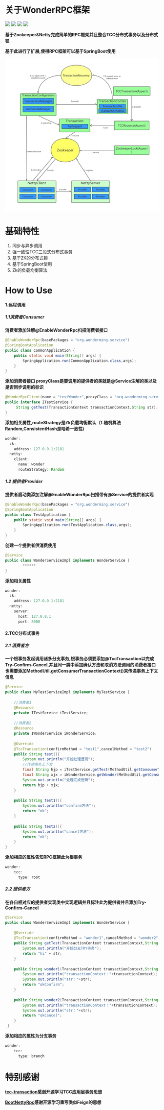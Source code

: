 # 关于WonderRPC框架
![](https://img.shields.io/aur/license/android-studio) ![](https://img.shields.io/badge/language-java-orange.svg) ![](https://img.shields.io/appveyor/ci/gruntjs/grunt) ![](https://img.shields.io/maven-central/v/org.apache.maven/apache-maven)


**基于Zookeeper&Netty完成简单的RPC框架并且整合TCC分布式事务以及分布式锁**



**基于此进行了扩展,使得RPC框架可以基于SpringBoot使用**

![](https://raw.githubusercontent.com/WonderMing13/MarkDownImage/master/WonderRPC.jpg)

# 基础特性

1. 同步与异步调用
2. 强一致性TCC三段式分布式事务
3. 基于ZK的分布式锁
4. 基于SpringBoot使用
5. Zk的负载均衡算法



# How to Use

#### 1.远程调用

##### 1.1消费者Consumer

**消费者添加注解@EnableWonderRpc扫描消费者接口**

```java
@EnableWonderRpc(basePackages = "org.wonderming.service")
@SpringBootApplication
public class CommonApplication {
    public static void main(String[] args) {
        SpringApplication.run(CommonApplication.class,args);
    }
}
```

**添加消费者接口 proxyClass是要调用的提供者的类就是@Service注解的类以及是否同步调用的标识**

```java
@WonderRpcClient(name = "testWonder",proxyClass = "org.wonderming.service.WonderServiceImpl",isSync = true)
public interface ITestService {
     String getTest(TransactionContext transactionContext,String str);
}
```

**添加相关属性,routeStrategy是Zk负载均衡默认（1.随机算法Random,ConsistentHash是哈希一致性)**

```java
wonder:
  zk:
    address: 127.0.0.1:2181
  netty:
    client:
      name: wonder
      routeStrategy: Random
```



##### 1.2 提供者Provider

**提供者启动类添加注解@EnableWonderRpc扫描带有@Service的提供者实现**

```java
@EnableWonderRpc(basePackages = "org.wonderming.service")
@SpringBootApplication
public class TestApplication {
    public static void main(String[] args) {
        SpringApplication.run(TestApplication.class,args);
    }
}
```

**创建一个提供者供消费使用**

```java
@Service
public class WonderServiceImpl implements WonderService {
		******
}
```

**添加相关属性**

```java
wonder:
  zk:
    address: 127.0.0.1:2181
  netty:
    server:
      host: 127.0.0.1
      port: 8000
```



#### 2.TCC分布式事务

##### 2.1 消费者方

**一个根事务发起调用诸多分支事务,根事务必须要添加@TccTransaction以完成Try-Confirm-Cancel,并且同一类中添加确认方法和取消方法调用的消费者接口也需要添加MethodUtil.getConsumerTransactionContext()来传递事务上下文信息**

```java
@Service
public class MyTestServiceImpl implements MyTestService {
    
  	//消费者1
    @Resource
    private ITestService iTestService;
		
  	//消费者2
    @Resource
    private IWonderService iWonderService;

    @Override
    @TccTransaction(confirmMethod = "test1",cancelMethod = "test2")
    public String test(){
        System.out.println("开始处理逻辑");
        //传递事务上下文
        final String hjp = iTestService.getTest(MethodUtil.getConsumerTransactionContext(), "HJP");
        final String xjx = iWonderService.getWonder(MethodUtil.getConsumerTransactionContext(), "XJX");
        System.out.println("处理完成逻辑");
        return hjp + xjx;
    }

    public String test1(){
        System.out.println("confirm方法");
        return "ok";
    }

    public String test2(){
        System.out.println("cancel方法");
        return "ok";
    }
}
```

**添加相应的属性告知RPC框架此为根事务**

```java
wonder:
    tcc:
      type: root
```

##### 2.2 提供者方

**在各自相对应的提供者实现类中实现逻辑并且标注此为提供者并且添加Try-Confirm-Cancel**

```java
@Service
public class WonderServiceImpl implements WonderService {

    @Override
    @TccTransaction(confirmMethod = "wonder1",cancelMethod = "wonder2",type = MethodType.PROVIDER)
    public String getTest(TransactionContext transactionContext,String str) {
        System.out.println("开始分支TRY事务");
        return "hi" + str;
    }

    public String wonder1(TransactionContext transactionContext,String str){
        System.out.println("transactionContext："+transactionContext);
        System.out.println("str："+str);
        return "okConfirm";
    }

    public String wonder2(TransactionContext transactionContext,String str){
        System.out.println("transactionContext："+transactionContext);
        System.out.println("str："+str);
        return "okCancel";
    }
 }
```

**添加相应的属性为分支事务**

```java
wonder:
    tcc:
      type: branch
```

# 特别感谢
**[tcc-transaction](https://github.com/changmingxie/tcc-transaction)感谢开源学习TCC应用层事务思想**


**[BootNettyRpc](https://github.com/forezp/BootNettyRpc)感谢开源学习重写类似Feign的思想**
